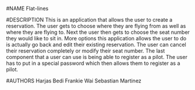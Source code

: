 #NAME
Flat-lines

#DESCRIPTION
This is an application that allows the user to create a reservation. The user gets to choose where they are flying from as well as where they are flying to. Next the user then gets to choose the seat number they would like to sit in. More options this application allows the user to do is actually go back and edit their existing reservation. The user can cancel their reservation completely or modify their seat number. The last component that a user can use is being able to register as a pilot. The user has to put in a special password which then allows them to register as a pilot. 

#AUTHORS 
Harjas Bedi
Frankie Wai
Sebastian Martinez